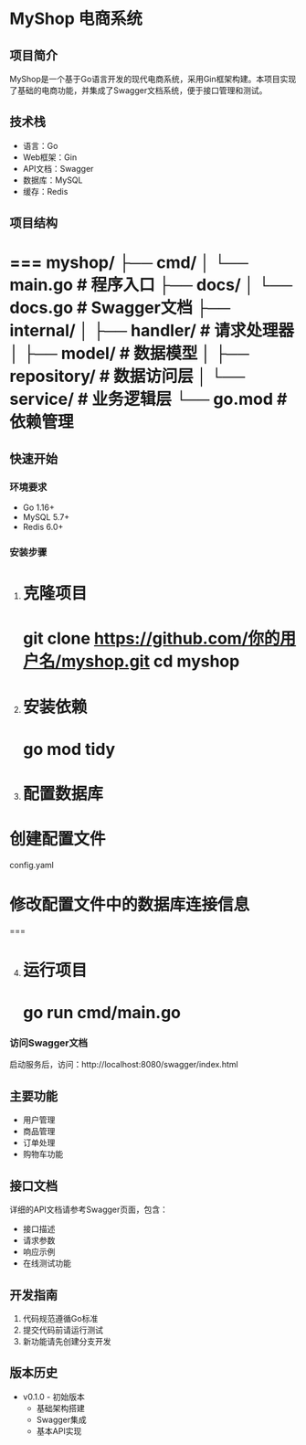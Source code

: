 # MyShop 电商系统

## 项目简介

MyShop是一个基于Go语言开发的现代电商系统，采用Gin框架构建。本项目实现了基础的电商功能，并集成了Swagger文档系统，便于接口管理和测试。

## 技术栈

- 语言：Go
- Web框架：Gin
- API文档：Swagger
- 数据库：MySQL
- 缓存：Redis

## 项目结构

===
myshop/
├── cmd/
│   └── main.go        # 程序入口
├── docs/
│   └── docs.go        # Swagger文档
├── internal/
│   ├── handler/       # 请求处理器
│   ├── model/         # 数据模型
│   ├── repository/    # 数据访问层
│   └── service/       # 业务逻辑层
└── go.mod             # 依赖管理
====================================

## 快速开始

### 环境要求

- Go 1.16+
- MySQL 5.7+
- Redis 6.0+

### 安装步骤

1. 克隆项目
   ========

   git clone https://github.com/你的用户名/myshop.git
   cd myshop
   =========
2. 安装依赖
   ========

   go mod tidy
   ===========
3. 配置数据库
   ==========

# 创建配置文件

config.yaml

# 修改配置文件中的数据库连接信息

===

4. 运行项目
   ========

   go run cmd/main.go
   ==================

### 访问Swagger文档

启动服务后，访问：http://localhost:8080/swagger/index.html

## 主要功能

- 用户管理
- 商品管理
- 订单处理
- 购物车功能

## 接口文档

详细的API文档请参考Swagger页面，包含：

- 接口描述
- 请求参数
- 响应示例
- 在线测试功能

## 开发指南

1. 代码规范遵循Go标准
2. 提交代码前请运行测试
3. 新功能请先创建分支开发

## 版本历史

- v0.1.0 - 初始版本
  - 基础架构搭建
  - Swagger集成
  - 基本API实现
